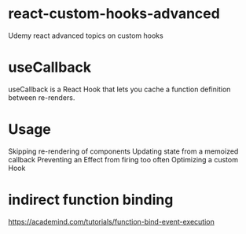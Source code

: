 # react-custom-hooks-advanced
Udemy react advanced topics on custom hooks

# useCallback

useCallback is a React Hook that lets you cache a function definition between re-renders.

# Usage

  Skipping re-rendering of components
  Updating state from a memoized callback
  Preventing an Effect from firing too often
  Optimizing a custom Hook 

# indirect function binding

https://academind.com/tutorials/function-bind-event-execution
